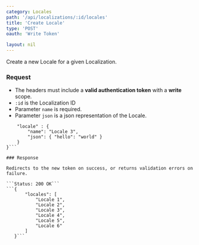 ```yaml
---
category: Locales
path: '/api/localizations/:id/locales'
title: 'Create Locale'
type: 'POST'
oauth: 'Write Token'

layout: nil
---
```


Create a new Locale for a given Localization.

### Request

* The headers must include a **valid authentication token** with a **write** scope.
* ```:id``` is the Localization ID
* Parameter ```name``` is required.
* Parameter ```json``` is a json representation of the Locale.

```{
    "locale" : {
        "name": "Locale 3",
        "json": { "hello": "world" }
    }
}```

### Response

Redirects to the new token on success, or returns validation errors on failure.

```Status: 200 OK```
```{
       "locales": [
           "Locale 1",
           "Locale 2",
           "Locale 3",
           "Locale 4",
           "Locale 5",
           "Locale 6"
       ]
   }```
